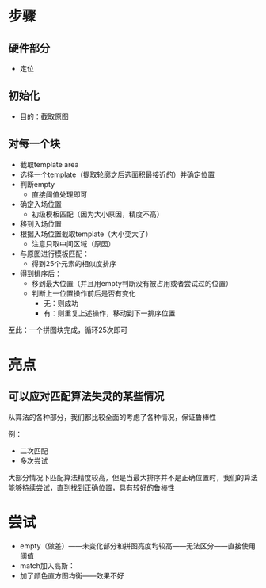 # 步骤

## 硬件部分

* 定位

## 初始化

* 目的：截取原图

## 对每一个块

* 截取template area
* 选择一个template（提取轮廓之后选面积最接近的）并确定位置
* 判断empty
  * 直接阈值处理即可
* 确定入场位置
  * 初级模板匹配（因为大小原因，精度不高）
* 移到入场位置
* 根据入场位置截取template（大小变大了）
  * 注意只取中间区域（原因）
* 与原图进行模板匹配：
  * 得到25个元素的相似度排序
* 得到排序后：
  * 移到最大位置（并且用empty判断没有被占用或者尝试过的位置）
  * 判断上一位置操作前后是否有变化
    * 无：则成功
    * 有：则重复上述操作，移动到下一排序位置

至此：一个拼图块完成，循环25次即可



# 亮点

## 可以应对匹配算法失灵的某些情况

从算法的各种部分，我们都比较全面的考虑了各种情况，保证鲁棒性

例：

* 二次匹配
* 多次尝试

大部分情况下匹配算法精度较高，但是当最大排序并不是正确位置时，我们的算法能够持续尝试，直到找到正确位置，具有较好的鲁棒性



# 尝试

* empty（做差）——未变化部分和拼图亮度均较高——无法区分——直接使用阈值
* match加入高斯：
* 加了颜色直方图均衡——效果不好

